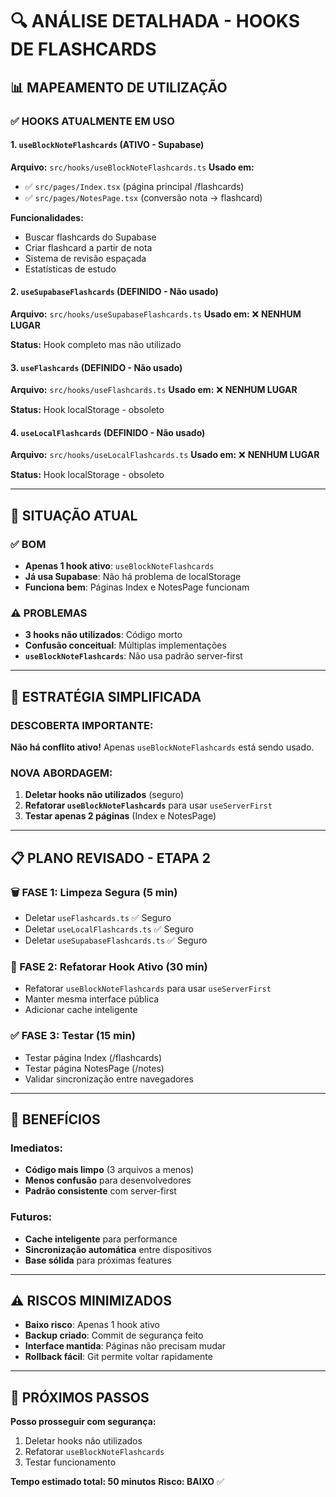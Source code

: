 # 🔍 ANÁLISE DETALHADA - HOOKS DE FLASHCARDS

## 📊 MAPEAMENTO DE UTILIZAÇÃO

### ✅ HOOKS ATUALMENTE EM USO

#### 1. `useBlockNoteFlashcards` (ATIVO - Supabase)
**Arquivo:** `src/hooks/useBlockNoteFlashcards.ts`
**Usado em:**
- ✅ `src/pages/Index.tsx` (página principal /flashcards)
- ✅ `src/pages/NotesPage.tsx` (conversão nota → flashcard)

**Funcionalidades:**
- Buscar flashcards do Supabase
- Criar flashcard a partir de nota
- Sistema de revisão espaçada
- Estatísticas de estudo

#### 2. `useSupabaseFlashcards` (DEFINIDO - Não usado)
**Arquivo:** `src/hooks/useSupabaseFlashcards.ts`
**Usado em:** ❌ **NENHUM LUGAR**

**Status:** Hook completo mas não utilizado

#### 3. `useFlashcards` (DEFINIDO - Não usado)
**Arquivo:** `src/hooks/useFlashcards.ts`
**Usado em:** ❌ **NENHUM LUGAR**

**Status:** Hook localStorage - obsoleto

#### 4. `useLocalFlashcards` (DEFINIDO - Não usado)
**Arquivo:** `src/hooks/useLocalFlashcards.ts`
**Usado em:** ❌ **NENHUM LUGAR**

**Status:** Hook localStorage - obsoleto

---

## 🎯 SITUAÇÃO ATUAL

### ✅ BOM
- **Apenas 1 hook ativo**: `useBlockNoteFlashcards`
- **Já usa Supabase**: Não há problema de localStorage
- **Funciona bem**: Páginas Index e NotesPage funcionam

### ⚠️ PROBLEMAS
- **3 hooks não utilizados**: Código morto
- **Confusão conceitual**: Múltiplas implementações
- **`useBlockNoteFlashcards`**: Não usa padrão server-first

---

## 🚀 ESTRATÉGIA SIMPLIFICADA

### DESCOBERTA IMPORTANTE:
**Não há conflito ativo!** Apenas `useBlockNoteFlashcards` está sendo usado.

### NOVA ABORDAGEM:
1. **Deletar hooks não utilizados** (seguro)
2. **Refatorar `useBlockNoteFlashcards`** para usar `useServerFirst`
3. **Testar apenas 2 páginas** (Index e NotesPage)

---

## 📋 PLANO REVISADO - ETAPA 2

### 🗑️ FASE 1: Limpeza Segura (5 min)
- Deletar `useFlashcards.ts` ✅ Seguro
- Deletar `useLocalFlashcards.ts` ✅ Seguro  
- Deletar `useSupabaseFlashcards.ts` ✅ Seguro

### 🔧 FASE 2: Refatorar Hook Ativo (30 min)
- Refatorar `useBlockNoteFlashcards` para usar `useServerFirst`
- Manter mesma interface pública
- Adicionar cache inteligente

### ✅ FASE 3: Testar (15 min)
- Testar página Index (/flashcards)
- Testar página NotesPage (/notes)
- Validar sincronização entre navegadores

---

## 🎯 BENEFÍCIOS

### Imediatos:
- **Código mais limpo** (3 arquivos a menos)
- **Menos confusão** para desenvolvedores
- **Padrão consistente** com server-first

### Futuros:
- **Cache inteligente** para performance
- **Sincronização automática** entre dispositivos
- **Base sólida** para próximas features

---

## ⚠️ RISCOS MINIMIZADOS

- **Baixo risco**: Apenas 1 hook ativo
- **Backup criado**: Commit de segurança feito
- **Interface mantida**: Páginas não precisam mudar
- **Rollback fácil**: Git permite voltar rapidamente

---

## 🚦 PRÓXIMOS PASSOS

**Posso prosseguir com segurança:**
1. Deletar hooks não utilizados
2. Refatorar `useBlockNoteFlashcards`
3. Testar funcionamento

**Tempo estimado total: 50 minutos**
**Risco: BAIXO** ✅
